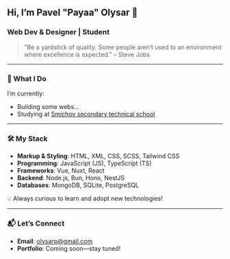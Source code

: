 ## Hi, I’m Pavel "Payaa" Olysar 👋  
### Web Dev & Designer | Student

> "Be a yardstick of quality. Some people aren’t used to an environment where excellence is expected." – Steve Jobs

---

### 🔧 What I Do  
I’m currently:  
- Building some webs...
- Studying at [Smíchov secondary technical school](https://www.ssps.cz/)

---

### 🛠️ My Stack  
- **Markup & Styling**: HTML, XML, CSS, SCSS, Tailwind CSS  
- **Programming**: JavaScript (JS), TypeScript (TS)  
- **Frameworks**: Vue, Nuxt, React
- **Backend**: Node.js, Bun, Hono, NestJS
- **Databases**: MongoDB, SQLite, PostgreSQL

💡 Always curious to learn and adopt new technologies!  

---

### 📬 Let’s Connect  
- **Email**: [olysarp@gmail.com](mailto:olysarp@gmail.com)  
- **Portfolio**: Coming soon—stay tuned!  
